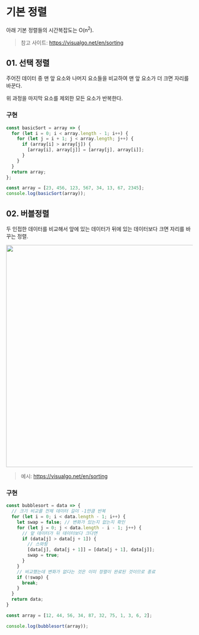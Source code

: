 # 기본 정렬

아래 기본 정렬들의 시간복잡도는 O(n<sup>2</sup>).

> 참고 사이트: https://visualgo.net/en/sorting

## 01. 선택 정렬

주어진 데이터 중 맨 앞 요소와 나머지 요소들을 비교하여 맨 앞 요소가 더 크면 자리를 바꾼다.

위 과정을 마지막 요소를 제외한 모든 요소가 반복한다.

### 구현
```js
const basicSort = array => {
  for (let i = 0; i < array.length - 1; i++) {
    for (let j = i + 1; j < array.length; j++) {
      if (array[i] > array[j]) {
        [array[i], array[j]] = [array[j], array[i]];
      }
    }
  }
  return array;
};

const array = [23, 456, 123, 567, 34, 13, 67, 2345];
console.log(basicSort(array));
```

## 02. 버블정렬

두 인접한 데이터를 비교해서 앞에 있는 데이터가 뒤에 있는 데이터보다 크면 자리를 바꾸는 정렬.

<img src="https://upload.wikimedia.org/wikipedia/commons/c/c8/Bubble-sort-example-300px.gif" width=600/>

> 예시: https://visualgo.net/en/sorting

### 구현

```js
const bubblesort = data => {
  // 크기 비교를 전체 데이터 길이 -1만큼 반복
  for (let i = 0; i < data.length - 1; i++) {
    let swap = false; // 변화가 있는지 없는지 확인
    for (let j = 0; j < data.length - i - 1; j++) {
      // 앞 데이터가 뒤 데이터보다 크다면
      if (data[j] > data[j + 1]) {
        // 스와핑
        [data[j], data[j + 1]] = [data[j + 1], data[j]];
        swap = true;
      }
    }
    // 비교했는데 변화가 없다는 것은 이미 정렬이 완료된 것이므로 종료
    if (!swap) {
      break;
    }
  }
  return data;
}

const array = [12, 44, 56, 34, 87, 32, 75, 1, 3, 6, 2];

console.log(bubblesort(array));
```